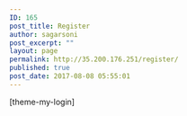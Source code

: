 ```yaml
---
ID: 165
post_title: Register
author: sagarsoni
post_excerpt: ""
layout: page
permalink: http://35.200.176.251/register/
published: true
post_date: 2017-08-08 05:55:01
---
```

[theme-my-login]